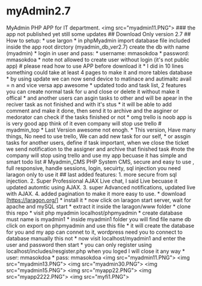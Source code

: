 # myAdmin2.7
MyAdmin PHP APP for IT department. &lt;img src="myadmin11.PNG">  ### the app not published yet still some updates  ## Download Only version 2.7  ## How to setup: * use largon * in phpMyadmin import database file included inside the app root dirctory (myadmin_db_ver2.7) create the db with name (myadmin) * login in user and pass: * username: mmasokdoa * password: mmasokdoa * note not allowed to create user without login (it's not public app)  # please read how to use APP before download it  *  I did in 10 lines something could take at least 4 pages to make it and more tables database *  by using update we can now send device to matinace and autimaitc avail = n and vice versa app awesome *  updated todo and task list, 2 features you can create normal task for u and close or delete it without make it offical *  and another users can asgin tasks to other and will be apear in the reciver task as not finished and with it's stus *  it will be able to add comment and make it done, then send it to archive and the asginer or medorator can check if the tasks finished or not *  omg trello is noob app is is very good app think of it even company will stop use trello   # myadmin_top *  Last Version awesome not enogh. *  This version, Have many things, No need to use trello, We can add new task for our self, *  or assgin tasks for another users, define if task important, when we close the ticket we send notification to the assigner and archive that finished task   #note the company will stop using trello and use my app becuase it has simple and smart todo list    # Myadmin_CMS   PHP System CMS, secure and easy to use , full responsive, handle sessions, login, secuirty, sql  injection you need laragon only to use it   ## last added features:  1.  more secure from sql injection. 2.  Super Professional AJAX Live chat, I said Live becuase it updated automtic using AJAX. 3.  super Advanced notifications, updated live with AJAX. 4.  added pagination to make it more easy to use.   * download [https://laragon.org/] * install it  * now click on laragon start server, wait for apache and mySQL start * extract it inside the laragon/www folder * clone this repo * visit php myadmin localhost/phpmyadmin * create database must name is myadmin1 * inside myadmin1 folder you will find file name db click on  export on phpmyadmin and use this file * it will create the database for you and my app can connet to it, wordpress need you to connect to database manually this not * now visit localhost/myadmin1 and enter the user and password then start  * you can only register using localhost/includes/resgister.php when you loged I will close it any way  * user: mmasokdoa * pass: mmasokdoa     &lt;img src="myadmin11.PNG"> &lt;img src="myadmin13.PNG"> &lt;img src="myadmin30.PNG"> &lt;img src="myadmin15.PNG"> &lt;img src="myapp22.PNG"> &lt;img src="myapp2222.PNG"> &lt;img src="myfi1.PNG">

